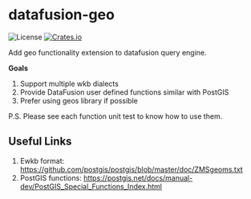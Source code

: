 # datafusion-geo
![License](https://img.shields.io/badge/license-MIT-blue.svg)
[![Crates.io](https://img.shields.io/crates/v/datafusion-geo.svg)](https://crates.io/crates/datafusion-geo)

Add geo functionality extension to datafusion query engine.


**Goals**
1. Support multiple wkb dialects
2. Provide DataFusion user defined functions similar with PostGIS
3. Prefer using geos library if possible

P.S. Please see each function unit test to know how to use them.

## Useful Links
1. Ewkb format: https://github.com/postgis/postgis/blob/master/doc/ZMSgeoms.txt
2. PostGIS functions: https://postgis.net/docs/manual-dev/PostGIS_Special_Functions_Index.html